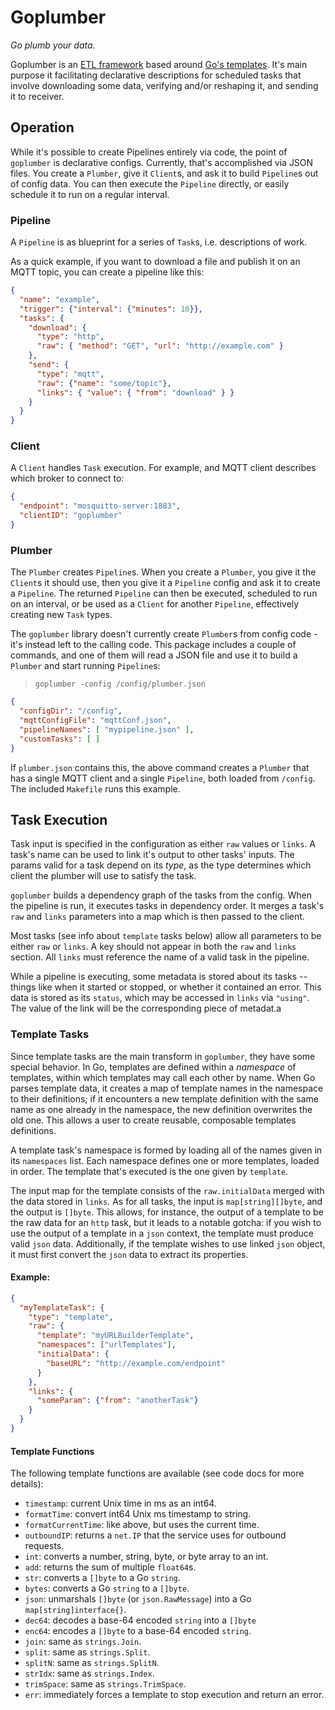# Goplumber
_Go plumb your data._

Goplumber is an [ETL framework](https://en.wikipedia.org/wiki/Extract,_transform,_load) 
based around [Go's templates](https://golang.org/pkg/text/template/). It's main
purpose it facilitating declarative descriptions for scheduled tasks that involve
downloading some data, verifying and/or reshaping it, and sending it to receiver.

## Operation 
While it's possible to create Pipelines entirely via code, the point of `goplumber` 
is declarative configs. Currently, that's accomplished via JSON files. You create
a `Plumber`, give it `Client`s, and ask it to build `Pipeline`s out of config
data. You can then execute the `Pipeline` directly, or easily schedule it to run
on a regular interval. 

### Pipeline
A `Pipeline` is as blueprint for a series of `Task`s, i.e. descriptions of work. 

As a quick example, if you want to download a file and publish it on an MQTT topic,
you can create a pipeline like this:

```json
{
  "name": "example",
  "trigger": {"interval": {"minutes": 10}},
  "tasks": {
    "download": {
      "type": "http",
      "raw": { "method": "GET", "url": "http://example.com" }
    },
    "send": {
      "type": "mqtt",
      "raw": {"name": "some/topic"},
      "links": { "value": { "from": "download" } }
    }
  }
}
```

### Client
A `Client` handles `Task` execution. For example, and MQTT client describes which
broker to connect to:
```json
{
  "endpoint": "mosquitto-server:1883",
  "clientID": "goplumber"
}
```

### Plumber
The `Plumber` creates `Pipeline`s. When you create a `Plumber`, you give it the
`Client`s it should use, then you give it a `Pipeline` config and ask it to create
a `Pipeline`. The returned `Pipeline` can then be executed, scheduled to run on an
interval, or be used as a `Client` for another `Pipeline`, effectively creating
new `Task` types.

The `goplumber` library doesn't currently create `Plumber`s from config code - 
it's instead left to the calling code. This package includes a couple of commands, 
and one of them will read a JSON file and use it to build a `Plumber` and start 
running `Pipeline`s: 
 
> `goplumber -config /config/plumber.json`
```json
{
  "configDir": "/config",
  "mqttConfigFile": "mqttConf.json",
  "pipelineNames": [ "mypipeline.json" ],
  "customTasks": [ ]
}
```

If `plumber.json` contains this, the above command creates a `Plumber` that has
a single MQTT client and a single `Pipeline`, both loaded from `/config`. The
included `Makefile` runs this example.

## Task Execution 
Task input is specified in the configuration as either `raw` values or `links`. 
A task's name can be used to link it's output to other tasks' inputs. The params 
valid for a task depend on its _type_, as the type determines which client
the plumber will use to satisfy the task.
 
`goplumber` builds a dependency graph of the tasks from the config. When the 
pipeline is run, it executes tasks in dependency order. It merges a task's
`raw` and `links` parameters into a map which is then passed to the client.

Most tasks (see info about `template` tasks below) allow all parameters to be 
either `raw` or `links`. A key should not appear in both the `raw` and `links`
section. All `links` must reference the name of a valid task in the pipeline.

While a pipeline is executing, some metadata is stored about its tasks -- things
like when it started or stopped, or whether it contained an error. This data is
stored as its `status`, which may be accessed in `links` via `"using"`. The value
of the link will be the corresponding piece of metadat.a 

### Template Tasks
Since template tasks are the main transform in `goplumber`, they have some special
behavior. In Go, templates are defined within a _namespace_ of templates, within
which templates may call each other by name. When Go parses template data, it
creates a map of template names in the namespace to their definitions; if it
encounters a new template definition with the same name as one already in the
namespace, the new definition overwrites the old one. This allows a user to create
reusable, composable templates definitions. 

A template task's namespace is formed by loading all of the names given in its
`namespaces` list. Each namespace defines one or more templates, loaded in order. 
The template that's executed is the one given by `template`.

The input map for the template consists of the `raw.initialData` merged with 
the data stored in `links`. As for all tasks, the input is `map[string][]byte`,
and the output is `[]byte`. This allows, for instance, the output of a template
to be the raw data for an `http` task, but it leads to a notable gotcha: if you
wish to use the output of a template in a `json` context, the template must
produce valid `json` data. Additionally, if the template wishes to use linked 
`json` object, it must first convert the `json` data to extract its properties.

#### Example:
```json
{
  "myTemplateTask": {
    "type": "template",
    "raw": {
      "template": "myURLBuilderTemplate",
      "namespaces": ["urlTemplates"],
      "initialData": {
        "baseURL": "http://example.com/endpoint"
      }
    },
    "links": {
      "someParam": {"from": "anotherTask"}
    }    
  }
}
```

#### Template Functions
The following template functions are available (see code docs for more details):

- `timestamp`: current Unix time in ms as an int64.
- `formatTime`: convert int64 Unix ms timestamp to string.
- `formatCurrentTime`: like above, but uses the current time.
- `outboundIP`: returns a `net.IP` that the service uses for outbound requests.
- `int`: converts a number, string, byte, or byte array to an int.
- `add`: returns the sum of multiple `float64`s.
- `str`: converts a `[]byte` to a Go `string`.
- `bytes`: converts a Go `string` to a `[]byte`.
- `json`: unmarshals `[]byte` (or `json.RawMessage`) into a Go `map[string]interface{}`.
- `dec64`: decodes a base-64 encoded `string` into a `[]byte`
- `enc64`: encodes a `[]byte` to a base-64 encoded `string`.
- `join`: same as `strings.Join`.
- `split`: same as `strings.Split`.
- `splitN`: same as `strings.SplitN`.
- `strIdx`: same as `strings.Index`.
- `trimSpace`: same as `strings.TrimSpace`.
- `err`: immediately forces a template to stop execution and return an error.


